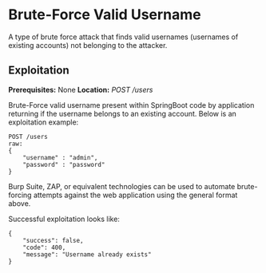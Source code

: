# Brute-Force Valid Username
A type of brute force attack that finds valid usernames (usernames of existing accounts) not belonging to the attacker.

## Exploitation
**Prerequisites:** None
**Location:** _POST /users_

Brute-Force valid username present within SpringBoot code by application returning if the username belongs to an existing account.  Below is an exploitation example:

    POST /users
    raw:
    {
        "username" : "admin",
        "password" : "password"
    }
    
Burp Suite, ZAP, or equivalent technologies can be used to automate brute-forcing attempts against the web application using the general format above.

Successful exploitation looks like:

    {
        "success": false,
        "code": 400,
        "message": "Username already exists"
    }
